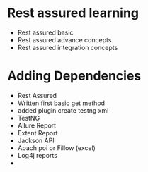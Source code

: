 #  Rest assured learning

- Rest assured basic
- Rest assured advance concepts
- Rest assured integration concepts

# Adding Dependencies
- Rest Assured
- Written first basic get method
- added plugin create testng xml 
- TestNG
- Allure Report
- Extent Report
- Jackson API
- Apach poi or Fillow (excel)
- Log4j reports
- 